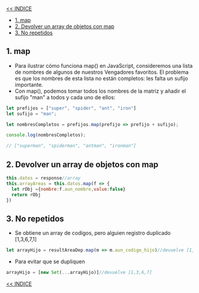 [<< INDICE](../README.md)
- [1. map](#1-map)
- [2. Devolver un array de objetos con map](#2-devolver-un-array-de-objetos-con-map)
- [3. No repetidos](#3-no-repetidos)

## 1. map
- Para ilustrar cómo funciona map() en JavaScript, consideremos una lista de nombres de algunos de nuestros Vengadores favoritos. El problema es que los nombres de esta lista no están completos: les falta un sufijo importante.
- Con map(), podemos tomar todos los nombres de la matriz y añadir el sufijo "man" a todos y cada uno de ellos:
```js
let prefijos = ["super", "spider", "ant", "iron"]
let sufijo = "man";

let nombresCompletos = prefijos.map(prefijo => prefijo + sufijo);

console.log(nombresCompletos);

// ["superman", "spiderman", "antman", "ironman"]
```
## 2. Devolver un array de objetos con map
```js
this.datos = response//array
this.arrayAreas = this.datos.map(f => {
  let rObj ={nombre:f.aun_nombre,value:false}
  return rObj
})
```
## 3. No repetidos
- Se obtiene un array de codigos, pero alguien registro duplicado [1,3,6,7,1]
```js
let arrayHijo = resultAreaDep.map(m => m.aun_codigo_hijo)//devuelve [1,3,6,7,1]
``` 
- Para evitar que se dupliquen
```js
arrayHijo = [new Set(...arrayHijo)]//devuelve [1,3,6,7]
```

[<< INDICE](../README.md)